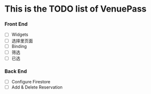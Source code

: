 # This is the TODO list of VenuePass

### Front End
- [ ] Widgets
- [ ] 选择里页面
- [ ] Binding
- [ ] 筛选
- [ ] 已选

### Back End
- [ ] Configure Firestore
- [ ] Add & Delete Reservation
